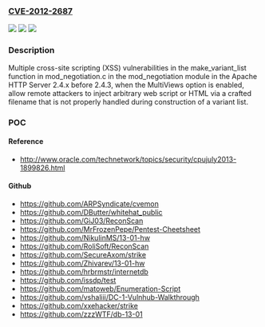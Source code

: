 ### [CVE-2012-2687](https://cve.mitre.org/cgi-bin/cvename.cgi?name=CVE-2012-2687)
![](https://img.shields.io/static/v1?label=Product&message=n%2Fa&color=blue)
![](https://img.shields.io/static/v1?label=Version&message=n%2Fa&color=blue)
![](https://img.shields.io/static/v1?label=Vulnerability&message=n%2Fa&color=brighgreen)

### Description

Multiple cross-site scripting (XSS) vulnerabilities in the make_variant_list function in mod_negotiation.c in the mod_negotiation module in the Apache HTTP Server 2.4.x before 2.4.3, when the MultiViews option is enabled, allow remote attackers to inject arbitrary web script or HTML via a crafted filename that is not properly handled during construction of a variant list.

### POC

#### Reference
- http://www.oracle.com/technetwork/topics/security/cpujuly2013-1899826.html

#### Github
- https://github.com/ARPSyndicate/cvemon
- https://github.com/DButter/whitehat_public
- https://github.com/GiJ03/ReconScan
- https://github.com/MrFrozenPepe/Pentest-Cheetsheet
- https://github.com/NikulinMS/13-01-hw
- https://github.com/RoliSoft/ReconScan
- https://github.com/SecureAxom/strike
- https://github.com/Zhivarev/13-01-hw
- https://github.com/hrbrmstr/internetdb
- https://github.com/issdp/test
- https://github.com/matoweb/Enumeration-Script
- https://github.com/vshaliii/DC-1-Vulnhub-Walkthrough
- https://github.com/xxehacker/strike
- https://github.com/zzzWTF/db-13-01

